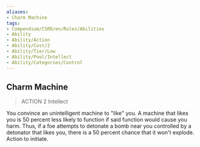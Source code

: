 ```yaml
---
aliases:
- Charm Machine
tags:
- Compendium/CSRD/en/Rules/Abilities
- Ability
- Ability/Action
- Ability/Cost/2
- Ability/Tier/Low
- Ability/Pool/Intellect
- Ability/Categories/Control
---
```


  
## Charm Machine  
>ACTION 2  Intellect  
  
You convince an unintelligent machine to "like" you. A machine that likes you is 50 percent less likely to function if said function would cause you harm. Thus, if a foe attempts to detonate a bomb near you controlled by a detonator that likes you, there is a 50 percent chance that it won't explode. Action to initiate.